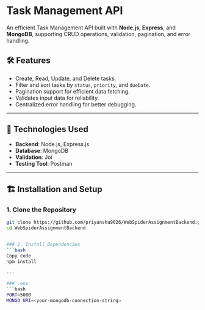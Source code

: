 # Task Management API

An efficient Task Management API built with **Node.js**, **Express**, and **MongoDB**, supporting CRUD operations, validation, pagination, and error handling.

## 🛠️ Features

- Create, Read, Update, and Delete tasks.
- Filter and sort tasks by `status`, `priority`, and `dueDate`.
- Pagination support for efficient data fetching.
- Validates input data for reliability.
- Centralized error handling for better debugging.

---

## 🚀 Technologies Used

- **Backend**: Node.js, Express.js
- **Database**: MongoDB
- **Validation**: Joi
- **Testing Tool**: Postman

---

## 🏗️ Installation and Setup

### 1. Clone the Repository
```bash
git clone https://github.com/priyanshu9026/WebSpiderAssignmentBackend.git
cd WebSpiderAssignmentBackend


### 2. Install Dependencies
```bash
Copy code
npm install

--- 

### .env
```bash
PORT=5000
MONGO_URI=<your-mongodb-connection-string>
